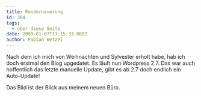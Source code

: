 ```yaml
---
title: Runderneuerung
id: 304
tags:
  - über diese Seite
date: 2009-01-07T17:15:33.000Z
author: Fabian Wetzel
---
```


Nach dem ich mich von Weihnachten und Sylvester erholt habe, hab ich doch erstmal den Blog upgedatet. Es läuft nun Wordpress 2.7\. Das war auch hoffentlich das letzte manuelle Update, gibt es ab 2.7 doch endlich ein Auto-Update!

Das Bild ist der Blick aus meinem neuen Büro.
